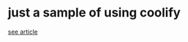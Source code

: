 # just a sample of using coolify

[see article](https://blog.marsch.io/how-to-deploy-a-hello-world-fastapi-app-with-coolify/)
